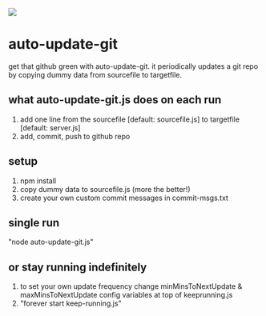 ![](https://raw.githubusercontent.com/chiefsmurph/auto-update-git/master/githubgreens.png)

# auto-update-git
get that github green with auto-update-git. it periodically updates a git repo by copying dummy data from sourcefile to targetfile.

## what auto-update-git.js does on each run
1. add one line from the sourcefile [default: sourcefile.js] to targetfile [default: server.js]<br>
2. add, commit, push to github repo

## setup
1. npm install
2. copy dummy data to sourcefile.js (more the better!)
3. create your own custom commit messages in commit-msgs.txt

## single run
"node auto-update-git.js"

## or stay running indefinitely
1. to set your own update frequency change minMinsToNextUpdate & maxMinsToNextUpdate config variables at top of keeprunning.js
2. "forever start keep-running.js"
